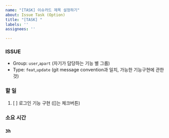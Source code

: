 ```yaml
---
name: "[TASK] 이슈카드 제목 설정하기"
about: Issue Task (Option)
title: "[TASK] "
labels: ''
assignees: ''

---
```


### ISSUE
- Group:  `user`,`apart` (자기가 담당하는 기능 별 그룹)
- Type: `feat`,`update` (git message convention과 일치, 가능한 기능구현에 관한 것)
### 할 일
1. [ ] 로그인 기능 구현 ([]는 체크버튼)
### 소요 시간
### `3h`
